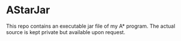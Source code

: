# AStarJar

This repo contains an executable jar file of my A* program. The actual source is kept private but available upon request.
